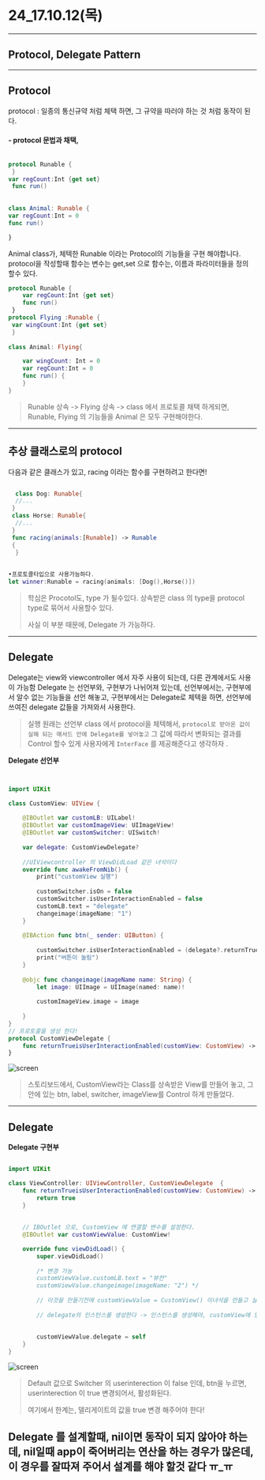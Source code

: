 # 24_17.10.12(목)
---

## Protocol, Delegate Pattern

---
## Protocol 

protocol : 일종의 통신규약 처럼 체택 하면, 그 규약을 따러야 하는 것 처럼 동작이 된다.

#### - protocol 문법과 채택, 

```swift

protocol Runable { }var regCount:Int {get set} func run()  
  class Animal: Runable {var regCount:Int = 0func run()
} 
```

Animal class가, 체텍한 Runable 이라는 Protocol의 기능들을 구현 해야합니다. protocol을 작성할때 함수는 변수는 get,set 으로 함수는, 이름과 파라미터들을 정의 할수 있다.

```swift
protocol Runable {	var regCount:Int {get set} 	func run()
 }protocol Flying :Runable { var wingCount:Int {get set} }
 class Animal: Flying{	var wingCount: Int = 0	var regCount:Int = 0	func run() {	}
}
```

> Runable 상속 -> Flying 상속 -> class 에서 프로토콜 채택 하게되면, Runable, Flying 의 기능들을 Animal 은 모두 구현해야한다. 
> 
---

## 추상 클래스로의 protocol

다음과 같은 클래스가 있고, racing 이라는 함수를 구현하려고 한다면!

```swift
  class Dog: Runable{  //... } class Horse: Runable{  //... } func racing(animals:[Runable]) -> Runable {  }
  
  •프로토콜타입으로 사용가능하다.let winner:Runable = racing(animals: [Dog(),Horse()])
```

> 학심은 Procotol도, type 가 될수있다. 상속받은 class 의 type을 protocol type로 묶어서 사용할수 있다.
> 
> 사실 이 부분 때문에, Delegate 가 가능하다.

---

## Delegate

Delegate는 view와 viewcontroller 에서 자주 사용이 되는데, 다른 관계에서도 사용이 가능함
Delegate 는 선언부와, 구현부가 나뉘어져 있는데, 선언부에서는, 구현부에서 알수 없는 기능들을 선언 해놓고, 구현부에서는 Delegate로 체텍을 하면, 선언부에 쓰여진 delegate 값들을 가져와서 사용한다. 

> 실행 원래는 선언부 class 에서 protocol을 체텍해서, ```protocol로 받아온 값이 실해 되는 매서드 안에 Delegate를 넣어놓고``` 그 값에 따라서 변화되는 결과를 Control 할수 있게 사용자에게 ```InterFace``` 를 제공해준다고 생각하자 .

**Delegate 선언부**

```swift


import UIKit

class CustomView: UIView {
    
    @IBOutlet var customLB: UILabel!
    @IBOutlet var customImageView: UIImageView!
    @IBOutlet var customSwitcher: UISwitch!
    
    var delegate: CustomViewDelegate?
    
    //UIViewcontroller 의 ViewDidLoad 같은 녀석이다
    override func awakeFromNib() {
        print("customView 실행")
        
        customSwitcher.isOn = false
        customSwitcher.isUserInteractionEnabled = false
        customLB.text = "delegate"
        changeimage(imageName: "1")
    }
    
    @IBAction func btn(_ sender: UIButton) {
        
        customSwitcher.isUserInteractionEnabled = (delegate?.returnTrueisUserInteractionEnabled(customView: self))!
        print("버튼이 눌림")
    }
    
    @objc func changeimage(imageName name: String) {
        let image: UIImage = UIImage(named: name)!
        
        customImageView.image = image
        
    }
}
// 프로토콜을 생성 한다!
protocol CustomViewDelegate {
    func returnTrueisUserInteractionEnabled(customView: CustomView) -> Bool
}
```

![screen](/study/image/Delgate.jpg)

> 스토리보드에서, CustomView라는 Class를 상속받은 View를 만들어 놓고, 그 안에 있는 btn, label, switcher, imageView를 Control 하게 만들었다. 


---

## Delegate

**Delegate 구현부**

```swift

import UIKit

class ViewController: UIViewController, CustomViewDelegate  {
    func returnTrueisUserInteractionEnabled(customView: CustomView) -> Bool {
        return true
    }
    
    
    // IBOutlet 으로, CustomView 에 연결할 변수를 설정한다. 
    @IBOutlet var customViewValue: CustomView!

    override func viewDidLoad() {
        super.viewDidLoad()
        
        /* 변경 가능
        customViewValue.customLB.text = "뷰컨"
        customViewValue.changeimage(imageName: "2") */
        
        // 이것을 만들기전에 customViewValue = CustomView() 이녀석을 만들고 실행하면, delegate에 받는 값이 nil이 되어서 크러쉬가 난다..
        
        // delegate의 인스턴스를 생성한다 -> 인스턴스를 생성해야, customView에 있는 delegate의 값이 들어가서, 그 값이 유효한 값이 되어서 어떤 행동을 취한다.
        
        
        customViewValue.delegate = self   
    }
}
```

![screen](/study/image/Delgate1.jpg)

> Default 값으로 Switcher 의 userinterection 이 false 인데, btn을 누르면, userinterection 이 true 변경되어서, 활성화된다. 
> 
> 여기에서 한계는, 델리게이트의 값을 true 변경 해주어야 한다!

**Delegate 를 설계할때, nil이면 동작이 되지 않아야 하는데, nil일때 app이 죽어버리는 연산을 하는 경우가 많은데, 이 경우를 잘따져 주어서 설계를 해야 할것 같다 ㅠ_ㅠ**
---